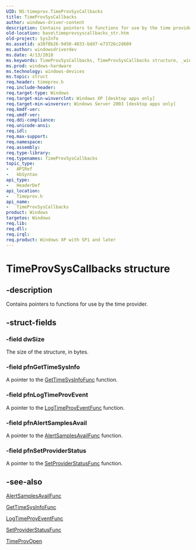 ```yaml
---
UID: NS:timeprov.TimeProvSysCallbacks
title: TimeProvSysCallbacks
author: windows-driver-content
description: Contains pointers to functions for use by the time provider.
old-location: base\timeprovsyscallbacks_str.htm
old-project: SysInfo
ms.assetid: a38f8b26-9450-4033-bdd7-e73726c2d609
ms.author: windowsdriverdev
ms.date: 4/13/2018
ms.keywords: TimeProvSysCallbacks, TimeProvSysCallbacks structure, _win32_timeprovsyscallbacks_str, base.timeprovsyscallbacks_str, timeprov/TimeProvSysCallbacks
ms.prod: windows-hardware
ms.technology: windows-devices
ms.topic: struct
req.header: timeprov.h
req.include-header: 
req.target-type: Windows
req.target-min-winverclnt: Windows XP [desktop apps only]
req.target-min-winversvr: Windows Server 2003 [desktop apps only]
req.kmdf-ver: 
req.umdf-ver: 
req.ddi-compliance: 
req.unicode-ansi: 
req.idl: 
req.max-support: 
req.namespace: 
req.assembly: 
req.type-library: 
req.typenames: TimeProvSysCallbacks
topic_type:
-	APIRef
-	kbSyntax
api_type:
-	HeaderDef
api_location:
-	Timeprov.h
api_name:
-	TimeProvSysCallbacks
product: Windows
targetos: Windows
req.lib: 
req.dll: 
req.irql: 
req.product: Windows XP with SP1 and later
---
```


# TimeProvSysCallbacks structure


## -description


Contains pointers to functions for use by the time provider.


## -struct-fields




### -field dwSize

The size of the structure, in bytes.


### -field pfnGetTimeSysInfo

A pointer to the 
<a href="https://msdn.microsoft.com/e1b527e2-ab7c-4106-b203-e74b4ce2a89b">GetTimeSysInfoFunc</a> function.


### -field pfnLogTimeProvEvent

A pointer to the 
<a href="https://msdn.microsoft.com/ddaea389-3f58-4011-bcf8-c60546d1bce1">LogTimeProvEventFunc</a> function.


### -field pfnAlertSamplesAvail

A pointer to the 
<a href="https://msdn.microsoft.com/f90da019-072e-46c9-8e05-0321a9960968">AlertSamplesAvailFunc</a> function.


### -field pfnSetProviderStatus

A pointer to the 
<a href="https://msdn.microsoft.com/e52dd1d3-081a-4fcc-85d9-a1dcef0e8011">SetProviderStatusFunc</a> function.


## -see-also




<a href="https://msdn.microsoft.com/f90da019-072e-46c9-8e05-0321a9960968">AlertSamplesAvailFunc</a>



<a href="https://msdn.microsoft.com/e1b527e2-ab7c-4106-b203-e74b4ce2a89b">GetTimeSysInfoFunc</a>



<a href="https://msdn.microsoft.com/ddaea389-3f58-4011-bcf8-c60546d1bce1">LogTimeProvEventFunc</a>



<a href="https://msdn.microsoft.com/e52dd1d3-081a-4fcc-85d9-a1dcef0e8011">SetProviderStatusFunc</a>



<a href="https://msdn.microsoft.com/cf4f8d00-4c6f-4036-a179-444ff7505ab4">TimeProvOpen</a>
 

 


